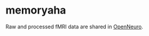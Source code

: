 # memoryaha

Raw and processed fMRI data are shared in [OpenNeuro](https://openneuro.org/datasets/ds005658).
